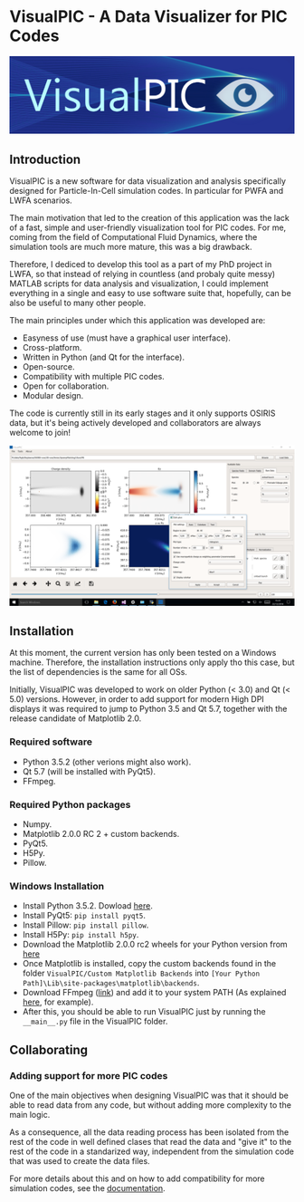 # VisualPIC - A Data Visualizer for PIC Codes

![VisualPIC logo](Logo/logo_horizontal.png)

## Introduction

VisualPIC is a new software for data visualization and analysis specifically designed for Particle-In-Cell simulation codes. In particular for PWFA and LWFA scenarios.

The main motivation that led to the creation of this application was the lack of a fast, simple and user-friendly visualization tool for PIC codes. 
For me, coming from the field of Computational Fluid Dynamics, where the simulation tools are much more mature, this was a big drawback.

Therefore, I dediced to develop this tool as a part of my PhD project in LWFA, so that instead of relying in countless (and probaly quite messy) 
MATLAB scripts for data analysis and visualization, I could implement everything in a single and easy to use software suite  that, hopefully, can be also be useful to many other people.

The main principles under which this application was developed are:

* Easyness of use (must have a graphical user interface).
* Cross-platform.
* Written in Python (and Qt for the interface).
* Open-source.
* Compatibility with multiple PIC codes.
* Open for collaboration.
* Modular design.

The code is currently still in its early stages and it only supports OSIRIS data, but it's being actively developed and collaborators are always welcome to join!

![VisualPIC Screnshot](Logo/VisualPIC.PNG)

## Installation
At this moment, the current version has only been tested on a Windows machine. Therefore, the installation instructions only apply tho this case, but the list of dependencies is the same for all OSs.

Initially, VisualPIC was developed to work on older Python (< 3.0) and Qt (< 5.0) versions. However, in order to add support for modern High DPI displays it was required to jump to Python 3.5 and Qt 5.7, together with the release candidate of Matplotlib 2.0.

### Required software
* Python 3.5.2 (other verions might also work).
* Qt 5.7 (will be installed with PyQt5).
* FFmpeg.

### Required Python packages
* Numpy.
* Matplotlib 2.0.0 RC 2 + custom backends.
* PyQt5.
* H5Py.
* Pillow.

### Windows Installation
* Install Python 3.5.2. Dowload [here](https://www.python.org/downloads/release/python-352/).
* Install PyQt5: `pip install pyqt5`.
* Install Pillow: `pip install pillow`.
* Install H5Py: `pip install h5py`.
* Download the Matplotlib 2.0.0 rc2 wheels for your Python version from [here](http://www.lfd.uci.edu/~gohlke/pythonlibs/#matplotlib)
* Once Matplotlib is installed, copy the custom backends found in the folder `VisualPIC/Custom Matplotlib Backends` into `[Your Python Path]\Lib\site-packages\matplotlib\backends`.
* Download FFmpeg ([link](https://ffmpeg.zeranoe.com/builds/)) and add it to your system PATH (As explained [here](http://www.wikihow.com/Install-FFmpeg-on-Windows), for example).
* After this, you should be able to run VisualPIC just by running the `__main__.py` file in the VisualPIC folder.


## Collaborating

### Adding support for more PIC codes

One of the main objectives when designing VisualPIC was that it should be able to read data from any code, but without adding more complexity to the main logic.

As a consequence, all the data reading process has been isolated from the rest of the code in well defined clases that read the data and "give it" to the rest of the code in a standarized way, independent from the simulation code that was used to create the data files.

For more details about this and on how to add compatibility for more simulation codes, see the [documentation](/Documentation/AddSupportForAnotherCode.md).
